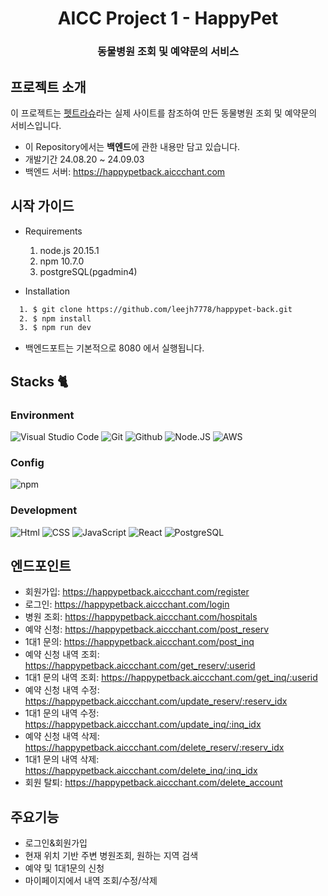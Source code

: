 <h1 align="center">AICC Project 1 - HappyPet</h1><h3 align="center">동물병원 조회 및 예약문의 서비스</h3>

## 프로젝트 소개

이 프로젝트는 [펫트라슈](https://www.petraschu.com/)라는 실제 사이트를 참조하여 만든 동물병원 조회 및 예약문의 서비스입니다.

- 이 Repository에서는 **백엔드**에 관한 내용만 담고 있습니다.
- 개발기간 24.08.20 ~ 24.09.03
- 백엔드 서버: <https://happypetback.aiccchant.com>

## 시작 가이드

- Requirements
  1. node.js 20.15.1
  2. npm 10.7.0
  3. postgreSQL(pgadmin4)

- Installation
```  bash
  1. $ git clone https://github.com/leejh7778/happypet-back.git
  2. $ npm install
  3. $ npm run dev
```

- 백엔드포트는 기본적으로 8080 에서 실행됩니다.

## Stacks 🐈


### Environment
![Visual Studio Code](https://img.shields.io/badge/Visual%20Studio%20Code-007ACC?style=for-the-badge&logo=Visual%20Studio%20Code&logoColor=white)
![Git](https://img.shields.io/badge/Git-F05032?style=for-the-badge&logo=Git&logoColor=white)
![Github](https://img.shields.io/badge/GitHub-181717?style=for-the-badge&logo=GitHub&logoColor=white)
![Node.JS](https://img.shields.io/badge/node.js-339933?style=for-the-badge&logo=Node.js&logoColor=white")
![AWS](https://img.shields.io/badge/amazonaws-232F3E?style=for-the-badge&logo=amazonaws&logoColor=white")

### Config
![npm](https://img.shields.io/badge/npm-CB3837?style=for-the-badge&logo=npm&logoColor=white)

### Development
![Html](https://img.shields.io/badge/html5-E34F26?style=for-the-badge&logo=html5&logoColor=white)
![CSS](https://img.shields.io/badge/css-1572B6?style=for-the-badge&logo=css3&logoColor=white")
![JavaScript](https://img.shields.io/badge/JavaScript-F7DF1E?style=for-the-badge&logo=Javascript&logoColor=white)
![React](https://img.shields.io/badge/React-20232A?style=for-the-badge&logo=react&logoColor=61DAFB)
![PostgreSQL](https://img.shields.io/badge/postgresql-4169e1?style=for-the-badge&logo=postgresql&logoColor=white)


## 엔드포인트

- 회원가입: https://happypetback.aiccchant.com/register
- 로그인: https://happypetback.aiccchant.com/login
- 병원 조회: https://happypetback.aiccchant.com/hospitals
- 예약 신청: https://happypetback.aiccchant.com/post_reserv
- 1대1 문의: https://happypetback.aiccchant.com/post_inq
- 예약 신청 내역 조회: https://happypetback.aiccchant.com/get_reserv/:userid
- 1대1 문의 내역 조회: https://happypetback.aiccchant.com/get_inq/:userid
- 예약 신청 내역 수정: https://happypetback.aiccchant.com/update_reserv/:reserv_idx
- 1대1 문의 내역 수정: https://happypetback.aiccchant.com/update_inq/:inq_idx
- 예약 신청 내역 삭제: https://happypetback.aiccchant.com/delete_reserv/:reserv_idx
- 1대1 문의 내역 삭제: https://happypetback.aiccchant.com/delete_inq/:inq_idx
- 회원 탈퇴: https://happypetback.aiccchant.com/delete_account

## 주요기능

- 로그인&회원가입
- 현재 위치 기반 주변 병원조회, 원하는 지역 검색
- 예약 및 1대1문의 신청
- 마이페이지에서 내역 조회/수정/삭제
